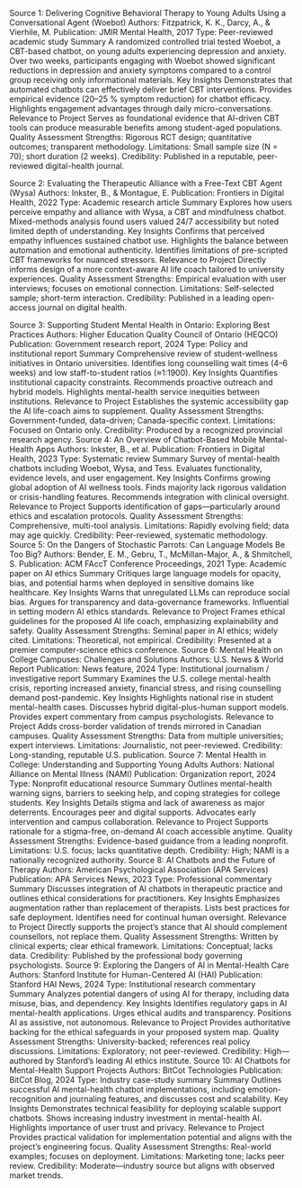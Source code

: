Source 1: Delivering Cognitive Behavioral Therapy to Young Adults Using a Conversational Agent (Woebot)
Authors: Fitzpatrick, K. K., Darcy, A., & Vierhile, M.
Publication: JMIR Mental Health, 2017
Type: Peer-reviewed academic study
Summary
A randomized controlled trial tested Woebot, a CBT-based chatbot, on young adults experiencing depression and anxiety. Over two weeks, participants engaging with Woebot showed significant reductions in depression and anxiety symptoms compared to a control group receiving only informational materials.
Key Insights
Demonstrates that automated chatbots can effectively deliver brief CBT interventions.
Provides empirical evidence (20–25 % symptom reduction) for chatbot efficacy.
Highlights engagement advantages through daily micro-conversations.
Relevance to Project
Serves as foundational evidence that AI-driven CBT tools can produce measurable benefits among student-aged populations.
Quality Assessment
Strengths: Rigorous RCT design; quantitative outcomes; transparent methodology.
Limitations: Small sample size (N = 70); short duration (2 weeks).
Credibility: Published in a reputable, peer-reviewed digital-health journal.

Source 2: Evaluating the Therapeutic Alliance with a Free-Text CBT Agent (Wysa)
Authors: Inkster, B., & Montague, E.
Publication: Frontiers in Digital Health, 2022
Type: Academic research article
Summary
Explores how users perceive empathy and alliance with Wysa, a CBT and mindfulness chatbot. Mixed-methods analysis found users valued 24/7 accessibility but noted limited depth of understanding.
Key Insights
Confirms that perceived empathy influences sustained chatbot use.
Highlights the balance between automation and emotional authenticity.
Identifies limitations of pre-scripted CBT frameworks for nuanced stressors.
Relevance to Project
Directly informs design of a more context-aware AI life coach tailored to university experiences.
Quality Assessment
Strengths: Empirical evaluation with user interviews; focuses on emotional connection.
Limitations: Self-selected sample; short-term interaction.
Credibility: Published in a leading open-access journal on digital health.

Source 3: Supporting Student Mental Health in Ontario: Exploring Best Practices
Authors: Higher Education Quality Council of Ontario (HEQCO)
Publication: Government research report, 2024
Type: Policy and institutional report
Summary
Comprehensive review of student-wellness initiatives in Ontario universities. Identifies long counselling wait times (4–6 weeks) and low staff-to-student ratios (≈1:1900).
Key Insights
Quantifies institutional capacity constraints.
Recommends proactive outreach and hybrid models.
Highlights mental-health service inequities between institutions.
Relevance to Project
Establishes the systemic accessibility gap the AI life-coach aims to supplement.
Quality Assessment
Strengths: Government-funded, data-driven; Canada-specific context.
Limitations: Focused on Ontario only.
Credibility: Produced by a recognized provincial research agency.
Source 4: An Overview of Chatbot-Based Mobile Mental-Health Apps
Authors: Inkster, B., et al.
Publication: Frontiers in Digital Health, 2023
Type: Systematic review
Summary
Survey of mental-health chatbots including Woebot, Wysa, and Tess. Evaluates functionality, evidence levels, and user engagement.
Key Insights
Confirms growing global adoption of AI wellness tools.
Finds majority lack rigorous validation or crisis-handling features.
Recommends integration with clinical oversight.
Relevance to Project
Supports identification of gaps—particularly around ethics and escalation protocols.
Quality Assessment
Strengths: Comprehensive, multi-tool analysis.
Limitations: Rapidly evolving field; data may age quickly.
Credibility: Peer-reviewed, systematic methodology.
Source 5: On the Dangers of Stochastic Parrots: Can Language Models Be Too Big?
Authors: Bender, E. M., Gebru, T., McMillan-Major, A., & Shmitchell, S.
Publication: ACM FAccT Conference Proceedings, 2021
Type: Academic paper on AI ethics
Summary
Critiques large language models for opacity, bias, and potential harms when deployed in sensitive domains like healthcare.
Key Insights
Warns that unregulated LLMs can reproduce social bias.
Argues for transparency and data-governance frameworks.
Influential in setting modern AI ethics standards.
Relevance to Project
Frames ethical guidelines for the proposed AI life coach, emphasizing explainability and safety.
Quality Assessment
Strengths: Seminal paper in AI ethics; widely cited.
Limitations: Theoretical, not empirical.
Credibility: Presented at a premier computer-science ethics conference.
Source 6: Mental Health on College Campuses: Challenges and Solutions
Authors: U.S. News & World Report
Publication: News feature, 2024
Type: Institutional journalism / investigative report
Summary
Examines the U.S. college mental-health crisis, reporting increased anxiety, financial stress, and rising counselling demand post-pandemic.
Key Insights
Highlights national rise in student mental-health cases.
Discusses hybrid digital-plus-human support models.
Provides expert commentary from campus psychologists.
Relevance to Project
Adds cross-border validation of trends mirrored in Canadian campuses.
Quality Assessment
Strengths: Data from multiple universities; expert interviews.
Limitations: Journalistic, not peer-reviewed.
Credibility: Long-standing, reputable U.S. publication.
Source 7: Mental Health in College: Understanding and Supporting Young Adults
Authors: National Alliance on Mental Illness (NAMI)
Publication: Organization report, 2024
Type: Nonprofit educational resource
Summary
Outlines mental-health warning signs, barriers to seeking help, and coping strategies for college students.
Key Insights
Details stigma and lack of awareness as major deterrents.
Encourages peer and digital supports.
Advocates early intervention and campus collaboration.
Relevance to Project
Supports rationale for a stigma-free, on-demand AI coach accessible anytime.
Quality Assessment
Strengths: Evidence-based guidance from a leading nonprofit.
Limitations: U.S. focus; lacks quantitative depth.
Credibility: High; NAMI is a nationally recognized authority.
Source 8: AI Chatbots and the Future of Therapy
Authors: American Psychological Association (APA Services)
Publication: APA Services News, 2023
Type: Professional commentary
Summary
Discusses integration of AI chatbots in therapeutic practice and outlines ethical considerations for practitioners.
Key Insights
Emphasizes augmentation rather than replacement of therapists.
Lists best practices for safe deployment.
Identifies need for continual human oversight.
Relevance to Project
Directly supports the project’s stance that AI should complement counsellors, not replace them.
Quality Assessment
Strengths: Written by clinical experts; clear ethical framework.
Limitations: Conceptual; lacks data.
Credibility: Published by the professional body governing psychologists.
Source 9: Exploring the Dangers of AI in Mental-Health Care
Authors: Stanford Institute for Human-Centered AI (HAI)
Publication: Stanford HAI News, 2024
Type: Institutional research commentary
Summary
Analyzes potential dangers of using AI for therapy, including data misuse, bias, and dependency.
Key Insights
Identifies regulatory gaps in AI mental-health applications.
Urges ethical audits and transparency.
Positions AI as assistive, not autonomous.
Relevance to Project
Provides authoritative backing for the ethical safeguards in your proposed system map.
Quality Assessment
Strengths: University-backed; references real policy discussions.
Limitations: Exploratory; not peer-reviewed.
Credibility: High—authored by Stanford’s leading AI ethics institute.
Source 10: AI Chatbots for Mental-Health Support Projects
Authors: BitCot Technologies
Publication: BitCot Blog, 2024
Type: Industry case-study summary
Summary
Outlines successful AI mental-health chatbot implementations, including emotion-recognition and journaling features, and discusses cost and scalability.
Key Insights
Demonstrates technical feasibility for deploying scalable support chatbots.
Shows increasing industry investment in mental-health AI.
Highlights importance of user trust and privacy.
Relevance to Project
Provides practical validation for implementation potential and aligns with the project’s engineering focus.
Quality Assessment
Strengths: Real-world examples; focuses on deployment.
Limitations: Marketing tone; lacks peer review.
Credibility: Moderate—industry source but aligns with observed market trends.